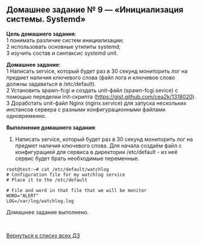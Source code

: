 ## Домашнее задание № 9 — «Инициализация системы. Systemd»


**Цель домашнего задания**:  
1 понимать различие систем инициализации;  
2 использовать основные утилиты systemd;  
3 изучить состав и синтаксис systemd unit.


**Домашнее задание**:  
1 Написать service, который будет раз в 30 секунд мониторить лог на предмет наличия ключевого слова (файл лога и ключевое слово должны задаваться в /etc/default).  
2 Установить spawn-fcgi и создать unit-файл (spawn-fcgi.sevice) с помощью переделки init-скрипта (https://gist.github.com/cea2k/1318020).  
3 Доработать unit-файл Nginx (nginx.service) для запуска нескольких инстансов сервера с разными конфигурационными файлами одновременно.


**Выполнение домашнего задания**:

1) Написать service, который будет раз в 30 секунд мониторить лог на предмет наличия ключевого слова.
Для начала создаём файл с конфигурацией для сервиса в директории /etc/default - из неё сервис будет брать необходимые переменные.
```console
root@test:~# cat /etc/default/watchlog
# Configuration file for my watchlog service
# Place it to the /etc/default

# File and word in that file that we will be monitor
WORD="ALERT"
LOG=/var/log/watchlog.log
```


















Домашнее задание выполнено.

<br/>

[Вернуться к списку всех ДЗ](../README.md)
